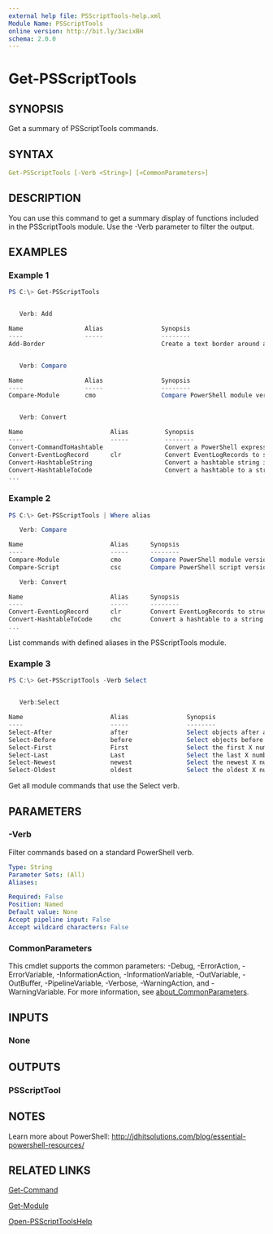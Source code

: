 ```yaml
---
external help file: PSScriptTools-help.xml
Module Name: PSScriptTools
online version: http://bit.ly/3acixBH
schema: 2.0.0
---
```


# Get-PSScriptTools

## SYNOPSIS

Get a summary of PSScriptTools commands.

## SYNTAX

```yaml
Get-PSScriptTools [-Verb <String>] [<CommonParameters>]
```

## DESCRIPTION

You can use this command to get a summary display of functions included in the PSScriptTools module. Use the -Verb parameter to filter the output.

## EXAMPLES

### Example 1

```powershell
PS C:\> Get-PSScriptTools


   Verb: Add

Name                 Alias                Synopsis
----                 -----                --------
Add-Border                                Create a text border around a string.


   Verb: Compare

Name                 Alias                Synopsis
----                 -----                --------
Compare-Module       cmo                  Compare PowerShell module versions.


   Verb: Convert

Name                        Alias          Synopsis
----                        -----          --------
Convert-CommandToHashtable                 Convert a PowerShell expression i...
Convert-EventLogRecord      clr            Convert EventLogRecords to struct...
Convert-HashtableString                    Convert a hashtable string into a...
Convert-HashtableToCode                    Convert a hashtable to a string r...
...
```

### Example 2

```powershell
PS C:\> Get-PSScriptTools | Where alias

   Verb: Compare

Name                        Alias      Synopsis
----                        -----      --------
Compare-Module              cmo        Compare PowerShell module versions.
Compare-Script              csc        Compare PowerShell script versions.

   Verb: Convert

Name                        Alias      Synopsis
----                        -----      --------
Convert-EventLogRecord      clr        Convert EventLogRecords to structured...
Convert-HashtableToCode     chc        Convert a hashtable to a string repre...
...
```

List commands with defined aliases in the PSScriptTools module.

### Example 3

```powershell
PS C:\> Get-PSScriptTools -Verb Select


   Verb:Select

Name                        Alias                Synopsis
----                        -----                --------
Select-After                after                Select objects after a give...
Select-Before               before               Select objects before a giv...
Select-First                First                Select the first X number o...
Select-Last                 Last                 Select the last X number of...
Select-Newest               newest               Select the newest X number ...
Select-Oldest               oldest               Select the oldest X number ...
```

Get all module commands that use the Select verb.

## PARAMETERS

### -Verb

Filter commands based on a standard PowerShell verb.

```yaml
Type: String
Parameter Sets: (All)
Aliases:

Required: False
Position: Named
Default value: None
Accept pipeline input: False
Accept wildcard characters: False
```

### CommonParameters

This cmdlet supports the common parameters: -Debug, -ErrorAction, -ErrorVariable, -InformationAction, -InformationVariable, -OutVariable, -OutBuffer, -PipelineVariable, -Verbose, -WarningAction, and -WarningVariable. For more information, see [about_CommonParameters](http://go.microsoft.com/fwlink/?LinkID=113216).

## INPUTS

### None

## OUTPUTS

### PSScriptTool

## NOTES

Learn more about PowerShell: http://jdhitsolutions.com/blog/essential-powershell-resources/

## RELATED LINKS

[Get-Command]()

[Get-Module]()

[Open-PSScriptToolsHelp](Open-PSScriptToolsHelp.md)
